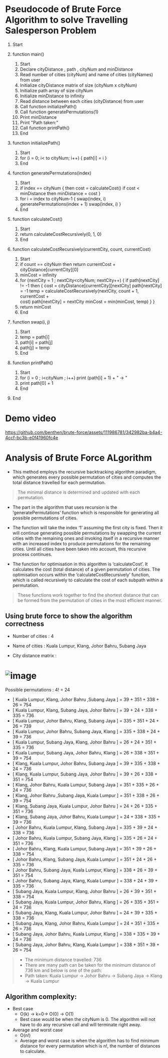 # Pseudocode of Brute Force Algorithm to solve Travelling Salesperson Problem 

1. Start
2. function main()
    1.    Start
    2.    Declare cityDistance , path , cityNum and minDistance
    3.    Read number of cities (cityNum) and name of cities (cityNames) from user
    4.    Initialize cityDistance matrix of size (cityNum x cityNum)
    5.    Initialize path array of size cityNum
    6.    Initialize minDistance to infinity
    7.    Read distance between each cities (cityDistance) from user
    8.    Call function initializePath()
    9.    Call function generatePermutations(1)
    10.   Print minDistance
    11.   Print "Path taken:"
    12.   Call function printPath()
    13.   End
    
3. function initializePath()
    1. Start
    2. for (i = 0; i< to cityNum; i++) {
            path[i] = i
        }
    3. End

4. function generatePermutations(index)
    1. Start
    2. if index == cityNum {
        	then cost = calculateCost()
        	if cost < minDistance
       	      then minDistance = cost
       }
    3. for i = index to cityNum-1 {
            swap(index, i)
            generatePermutations(index + 1)
            swap(index, i) }
    4. End

5. function calculateCost()
    1. Start
    2. return calculateCostRecursively(0, 1, 0)
    3. End

6. function calculateCostRecursively(currentCity, count, currentCost)
    1.  Start
    2. if count == cityNum
       then return currentCost + cityDistance[currentCity][0]
    3. minCost = infinity
    4. for (nextCity = 1 ; nextCity<cityNum; nextCity++) {
            if path[nextCity] != -1 then {
                cost = cityDistance[currentCity][nextCity]
                path[nextCity] = -1
                temp = calculateCostRecursively(nextCity, count + 1, currentCost +         
                cost)
                path[nextCity] = nextCity
                minCost = min(minCost, temp)
            }
         }
    5. return minCost
    6. End

7. function swap(i, j)
    1. Start 
    2. temp = path[i]
    3. path[i] = path[j]
    4. path[j] = temp
    5. End

8. function printPath()
    1. Start
    2. for (i = 0 ; i<cityNum ; i++)
            print (path[i] + 1) + " -> "
    3. print path[0] + 1 
    4. End

9. End

# Demo video
https://github.com/benthen/brute-force/assets/111986781/342982ba-b4a4-4ccf-bc3b-e0f41960fc4e

# Analysis of Brute Force ALgorithm

* This method employs the recursive backtracking algorithm paradigm, which generates every possible permutation of cities and computes the total distance travelled for each permutation.
> The minimal distance is determined and updated with each permutation. 

* The part in the algorithm that uses recursion is the ‘generatePermutations’ function which is responsible for generating all possible permutations of cities.
  
* The function will take the index ‘1’ assuming the first city is fixed. Then it will continue generating possible permutations by swapping the current cities with the remaining ones and invoking itself in a recursive manner with an increased index to produce permutations for the remaining cities. Until all cities have been taken into account, this recursive process continues. 

* The function for optimisation in this algorithm is ‘calculateCost’. It calculates the cost (total distance) of a given permutation of cities. The optimisation occurs within the ‘calculateCostRecursively’ function, which is called recursively to calculate the cost of each subpath within a permutation.

> These functions work together to find the shortest distance that can be formed from the permutation of cities in the most efficient manner. 

## Using brute force to show the algorithm correctness
- Number of cities : 4
- Name of cities : Kuala Lumpur, Klang, Johor Bahru, Subang Jaya

- City distance matrix : 
# ![image](https://github.com/benthen/algo/assets/111986781/2b0478b4-db1e-4397-b1f5-6599adda5caf)

Possible permutations : 4! = 24

- [ Kuala Lumpur, Klang, Johor Bahru ,Subang Jaya ] = 39 + 351 + 338 + 26 = 754
- [ Kuala Lumpur, Klang, Subang Jaya, Johor Bahru ] = 39 + 24 + 338 + 335 = 736
- [ Kuala Lumpur, Johor Bahru, Klang, Subang Jaya ] = 335 + 351 + 24 + 26 = 739
- [ Kuala Lumpur, Johor Bahru, Subang Jaya, Klang ] = 335 + 338 + 24 + 39 = 736
- [ Kuala Lumpur, Subang Jaya, Klang, Johor Bahru ] = 26 + 24 + 351 + 335 = 736
- [ Kuala Lumpur, Subang Jaya, Johor Bahru, Klang ] = 26 + 338 + 351 + 39 = 754
- [ Klang, Kuala Lumpur, Johor Bahru, Subang Jaya ] = 39 + 335 + 338 + 24 = 736
- [ Klang, Kuala Lumpur, Subang Jaya, Johor Bahru ] = 39 + 26 + 338 + 351 = 754
- [ Klang, Johor Bahru, Kuala Lumpur, Subang Jaya ] = 351 + 335 + 26 + 24 = 736
- [ Klang, Johor Bahru ,Subang Jaya, Kuala Lumpur ] = 351 + 338 + 26 + 39 = 754
- [ Klang, Subang Jaya, Kuala Lumpur, Johor Bahru ] = 24 + 26 + 335 + 351 = 736
- [ Klang, Subang Jaya, Johor Bahru, Kuala Lumpur ] = 24 + 338 + 335 + 39 = 736
- [ Johor Bahru, Kuala Lumpur, Klang, Subang Jaya ] = 335 + 39 + 24 + 338 = 736
- [ Johor Bahru, Kuala Lumpur, Subang Jaya, Klang ] = 335 + 26 + 24 + 351 = 736
- [ Johor Bahru, Klang, Kuala Lumpur, Subang Jaya ] = 351 + 39 + 26 + 338 = 754
- [ Johor Bahru, Klang, Subang Jaya, Kuala Lumpur ] = 351 + 24 + 26 + 335 = 736
- [ Johor Bahru, Subang Jaya, Kuala Lumpur, Klang ] = 338 + 26 + 39 + 351 = 754
- [ Johor Bahru, Subang Jaya, Klang, Kuala Lumpur ] = 338 + 24 + 39 + 335 = 736
- [ Subang Jaya, Kuala Lumpur, Klang, Johor Bahru ] = 26 + 39 + 351 + 338 = 754
- [ Subang Jaya, Kuala Lumpur, Johor Bahru, Klang ] = 26 + 335 + 351 + 24 = 736
- [ Subang Jaya, Klang, Kuala Lumpur, Johor Bahru ] = 24 + 39 + 335 + 338 = 736
- [ Subang Jaya, Klang, Johor Bahru, Kuala Lumpur ] = 24 + 351 + 335 + 26 = 736
- [ Subang Jaya, Johor Bahru, Kuala Lumpur, Klang ] = 338 + 335 + 39 + 24 = 736
- [ Subang Jaya, Johor Bahru, Klang, Kuala Lumpur ] = 338 + 351 + 39 + 26 = 754

> - The minimum distance travelled: 736
> - There are many path can be taken for the minimum distance of 736 km and below is one of the path:
> - Path taken: Kuala Lumpur -> Johor Bahru -> Subang Jaya -> Klang -> Kuala Lumpur


## Algorithm complexity:
- Best case
    - O(k) -> k=0-> O(0) -> O(1)
    - Best case would be when the cityNum is 0. The algorithm will not have to do any recursive call and will terminate right away. 
- Average and worst case 
    - O(n!)
    - Average and worst case is when the algorithm has to find minimum distance for every permutation which is n!, the number of distances to calculate. 



